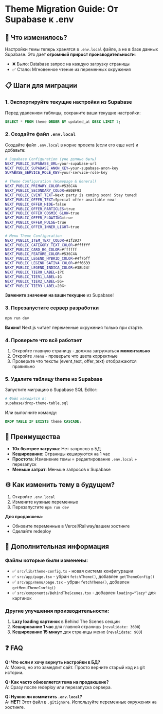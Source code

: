 # Theme Migration Guide: От Supabase к .env

## 🎯 Что изменилось?

Настройки темы теперь хранятся в `.env.local` файле, а не в базе данных Supabase. Это дает **огромный прирост производительности**:

- ❌ Было: Database запрос на каждую загрузку страницы
- ✅ Стало: Мгновенное чтение из переменных окружения

## 📋 Шаги для миграции

### 1. Экспортируйте текущие настройки из Supabase

Перед удалением таблицы, сохраните ваши текущие настройки:

```sql
SELECT * FROM theme ORDER BY updated_at DESC LIMIT 1;
```

### 2. Создайте файл `.env.local`

Создайте файл `.env.local` в корне проекта (если его еще нет) и добавьте:

```bash
# Supabase Configuration (уже должно быть)
NEXT_PUBLIC_SUPABASE_URL=your-supabase-url
NEXT_PUBLIC_SUPABASE_ANON_KEY=your-supabase-anon-key
SUPABASE_SERVICE_ROLE_KEY=your-service-role-key

# Theme Configuration (Homepage & General)
NEXT_PUBLIC_PRIMARY_COLOR=#536C4A
NEXT_PUBLIC_SECONDARY_COLOR=#B0BF93
NEXT_PUBLIC_EVENT_TEXT=Next party is coming soon! Stay tuned!
NEXT_PUBLIC_OFFER_TEXT=Special offer available now!
NEXT_PUBLIC_OFFER_HIDE=false
NEXT_PUBLIC_OFFER_PARTICLES=true
NEXT_PUBLIC_OFFER_COSMIC_GLOW=true
NEXT_PUBLIC_OFFER_FLOATING=true
NEXT_PUBLIC_OFFER_PULSE=true
NEXT_PUBLIC_OFFER_INNER_LIGHT=true

# Menu Theme Configuration
NEXT_PUBLIC_ITEM_TEXT_COLOR=#1f2937
NEXT_PUBLIC_CATEGORY_TEXT_COLOR=#ffffff
NEXT_PUBLIC_CARD_BG_COLOR=#ffffff
NEXT_PUBLIC_FEATURE_COLOR=#536C4A
NEXT_PUBLIC_LEGEND_HYBRID_COLOR=#4f7bff
NEXT_PUBLIC_LEGEND_SATIVA_COLOR=#ff6633
NEXT_PUBLIC_LEGEND_INDICA_COLOR=#38b24f
NEXT_PUBLIC_TIER0_LABEL=1PC
NEXT_PUBLIC_TIER1_LABEL=1G
NEXT_PUBLIC_TIER2_LABEL=5G+
NEXT_PUBLIC_TIER3_LABEL=20G+
```

**Замените значения на ваши текущие** из Supabase!

### 3. Перезапустите сервер разработки

```bash
npm run dev
```

**Важно!** Next.js читает переменные окружения только при старте.

### 4. Проверьте что всё работает

1. Откройте главную страницу - должна загружаться **моментально**
2. Откройте `/menu` - проверьте что цвета корректные
3. Проверьте что тексты (event_text, offer_text) отображаются правильно

### 5. Удалите таблицу theme из Supabase

Запустите миграцию в Supabase SQL Editor:

```bash
# Файл находится в:
supabase/drop-theme-table.sql
```

Или выполните команду:

```sql
DROP TABLE IF EXISTS theme CASCADE;
```

## 🚀 Преимущества

- **10x быстрее загрузка**: Нет запросов в БД
- **Кеширование**: Страницы кешируются на 1 час
- **Простота**: Изменение темы = редактирование `.env.local` + перезапуск
- **Меньше затрат**: Меньше запросов к Supabase

## ⚙️ Как изменить тему в будущем?

1. Откройте `.env.local`
2. Измените нужные переменные
3. Перезапустите `npm run dev`

**Для продакшена**: 
- Обновите переменные в Vercel/Railway/вашем хостинге
- Сделайте redeploy

## 📝 Дополнительная информация

### Файлы которые были изменены:

- ✅ `src/lib/theme-config.ts` - новая система конфигурации
- ✅ `src/app/page.tsx` - убран `fetchTheme()`, добавлен `getThemeConfig()`
- ✅ `src/app/menu/page.tsx` - убран `fetchTheme()`, добавлен `getMenuThemeConfig()`
- ✅ `src/components/BehindTheScenes.tsx` - добавлен `loading="lazy"` для картинок

### Другие улучшения производительности:

1. **Lazy loading картинок** в Behind The Scenes секции
2. **Кеширование 1 час** для главной страницы (`revalidate: 3600`)
3. **Кеширование 15 минут** для страницы меню (`revalidate: 900`)

## ❓ FAQ

**Q: Что если я хочу вернуть настройки в БД?**  
A: Можно, но это замедлит сайт. Просто верните старый код из git истории.

**Q: Как часто обновляется тема на продакшене?**  
A: Сразу после redeploy или перезапуска сервера.

**Q: Нужно ли коммитить `.env.local`?**  
A: **НЕТ!** Этот файл в `.gitignore`. Используйте переменные окружения на хостинге.

